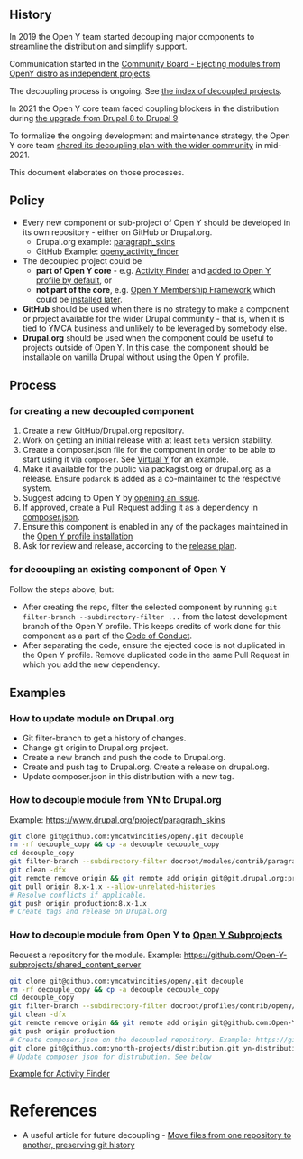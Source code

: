 ## History

In 2019 the Open Y team started decoupling major components to streamline the distribution and simplify support.

Communication started in the [Community Board - Ejecting modules from OpenY distro as independent projects](https://community.openymca.org/t/ejecting-modules-from-openy-distro-as-independent-projects/513).

The decoupling process is ongoing. See [the index of decoupled projects](https://github.com/ymcatwincities/openy/wiki/Decoupled-(-external-)-projects-of-OpenY).

In 2021 the Open Y core team faced coupling blockers in the distribution during [the upgrade from Drupal 8 to Drupal 9](https://github.com/ymcatwincities/openy/milestone/21)

To formalize the ongoing development and maintenance strategy, the Open Y core team [shared its decoupling plan with the wider community](https://docs.google.com/presentation/d/1H09GsUsSdt3RoN7rbKpNv4eihCNos74Y2KCbJBJXRqc/edit?usp=sharing) in mid-2021.

This document elaborates on those processes.

## Policy

- Every new component or sub-project of Open Y should be developed in its own repository - either on GitHub or Drupal.org. 
  - Drupal.org example: [paragraph_skins](https://www.drupal.org/project/paragraph_skins) 
  - GitHub Example: [openy_activity_finder](https://github.com/ymcatwincities/openy_activity_finder)
- The decoupled project could be 
  - **part of Open Y core** - e.g. [Activity Finder](https://github.com/ymcatwincities/openy_activity_finder) and [added to Open Y profile by default](https://github.com/ymcatwincities/openy/blob/9.2.8.0/composer.json#L112), or
  - **not part of the core**, e.g. [Open Y Membership Framework](https://github.com/ymcatwincities/openy_memberships) which could be [installed later](https://github.com/ymcatwincities/openy_memberships/blob/master/README.md#installation).
- **GitHub** should be used when there is no strategy to make a component or project available for the wider Drupal community - that is, when it is tied to YMCA business and unlikely to be leveraged by somebody else.
- **Drupal.org** should be used when the component could be useful to projects outside of Open Y. In this case, the component should be installable on vanilla Drupal without using the Open Y profile.

## Process
### for creating a new decoupled component

1. Create a new GitHub/Drupal.org repository.
1. Work on getting an initial release with at least `beta` version stability.
1. Create a composer.json file for the component in order to be able to start using it via `composer`. See [Virtual Y](https://github.com/ymcatwincities/openy_gated_content/blob/master/composer.json) for an example.
1. Make it available for the public via packagist.org or drupal.org as a release. Ensure `podarok` is added as a co-maintainer to the respective system.
1. Suggest adding to Open Y by [opening an issue](https://github.com/ymcatwincities/openy/issues).
1. If approved, create a Pull Request adding it as a dependency in [composer.json](https://github.com/ymcatwincities/openy/blob/9.x-2.x/composer.json).
1. Ensure this component is enabled in any of the packages maintained in the [Open Y profile installation](https://github.com/ymcatwincities/openy/blob/9.x-2.x/openy.packages.yml) 
1. Ask for review and release, according to the [release plan](https://github.com/ymcatwincities/openy/wiki/How-we-release-OpenY-distribution-from-code-perspective).

### for decoupling an existing component of Open Y

Follow the steps above, but:
- After creating the repo, filter the selected component by running `git filter-branch --subdirectory-filter ...` from the latest development branch of the Open Y profile. This keeps credits of work done for this component as a part of the [Code of Conduct](https://github.com/ymcatwincities/openy/wiki/Open-Y-Code-of-Conduct-and-Best-Practices).
- After separating the code, ensure the ejected code is not duplicated in the Open Y profile. Remove duplicated code in the same Pull Request in which you add the new dependency.

## Examples
### How to update module on Drupal.org

* Git filter-branch to get a history of changes.
* Change git origin to Drupal.org project.
* Create a new branch and push the code to Drupal.org.
* Create and push tag to Drupal.org. Create a release on drupal.org.
* Update composer.json in this distribution with a new tag.

### How to decouple module from YN to Drupal.org
Example: https://www.drupal.org/project/paragraph_skins

```sh
git clone git@github.com:ymcatwincities/openy.git decouple
rm -rf decouple_copy && cp -a decouple decouple_copy
cd decouple_copy
git filter-branch --subdirectory-filter docroot/modules/contrib/paragraph_skins
git clean -dfx
git remote remove origin && git remote add origin git@git.drupal.org:project/paragraph_skins.git
git pull origin 8.x-1.x --allow-unrelated-histories
# Resolve conflicts if applicable.
git push origin production:8.x-1.x
# Create tags and release on Drupal.org
```

### How to decouple module from Open Y to [Open Y Subprojects](https://github.com/Open-Y-subprojects)
Request a repository for the module. Example: https://github.com/Open-Y-subprojects/shared_content_server

```sh
git clone git@github.com:ymcatwincities/openy.git decouple
rm -rf decouple_copy && cp -a decouple decouple_copy
cd decouple_copy
git filter-branch --subdirectory-filter docroot/profiles/contrib/openy/modules/custom/SOME_MODULE_HERE
git clean -dfx
git remote remove origin && git remote add origin git@github.com:Open-Y-subprojects/SOME_MODULE_HERE.git
git push origin production
# Create composer.json on the decoupled repository. Example: https://github.com/ymcatwincities/openy_activity_finder/blob/4.x/composer.json
git clone git@github.com:ynorth-projects/distribution.git yn-distribution
# Update composer json for distrubution. See below
```
[Example for Activity Finder](https://github.com/ymcatwincities/openy/pull/2288/files#diff-d2ab9925cad7eac58e0ff4cc0d251a937ecf49e4b6bf57f8b95aab76648a9d34R111)


# References

- A useful article for future decoupling - [Move files from one repository to another, preserving git history](https://medium.com/@ayushya/move-directory-from-one-repository-to-another-preserving-git-history-d210fa049d4b)